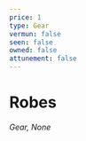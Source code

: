 ```yaml
---
price: 1
type: Gear
vermun: false
seen: false
owned: false
attunement: false
---
```

# Robes

*Gear, None*